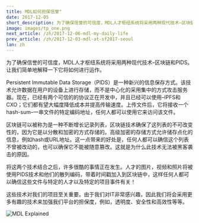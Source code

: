 ```yaml
---
title: MDL如何担保信誉"
date: 2017-12-05
short_description: 为了确保信誉的可信度，MDL人才枢纽系统将采用两种现代技术–区块链和PIDS。让我们简单地解释一下它将如何进行运作。
image: images/tp_one.png
next_article: /zh/2017-12-06-mdl-my-daily-life
prev_article: /zh/2017-12-03-mdl-at-sf2017-seoul
lan: zh
---
```


为了确保信誉的可信度，MDL人才枢纽系统将采用两种现代技术–区块链和PIDS。让我们简单地解释一下它将如何进行运作。

Persistent Immutable Data Storage（PIDS）是一种新兴的信息保存方式。该技术允许数据在用户的设备上进行存储，而不是中心化的采用集中的方式攻击服务器。现在，已经有两个可信的的协议正在开发中，并且已经可以使用–IPFS和CXO；它们都有望大幅度降低成本并提高传输速度。上传文件后，它将接收一个hash-sum–一串文件的特定编码地址，任何人都可以使用它来访问该文件。

区块链可以被称为是一种不断增长记录列表，区块链技术确保了这列表的不可改变性的，因为它是以分散和加密的方式存储的。高级加密的存储方式允许储存点化的信息，例如hash或URL地址。这一点带来的好处是，任何人都可以确信这个列表不曾被改动的，也可以确保它不能被随意篡改。这就是为什么此技术无法被黑客袭击的原因。

将这两个技术结合之后，许多很酷的事情正在发生。人才的图片，视频和照片将被使用PIDS技术和他们的散列编码，带着时间戳加入到区块链中，这样任何人都可以确信这些文件与特定的人才以及特定的项目事件有关！

这些技术对我们的项目至关重要。由于我们对IT非常感兴趣，因此我们将会采用更多有趣的技术来加强我们平台的担保度，例如，透明度、安全性和高效性等等。

![MDL Explained](https://gateway.ipfs.io/ipfs/QmVqUgtsLLuUmLfEJSpejr36LFmSpnGsBLVKVj28tCkege/MDL%20Explained.jpg)
